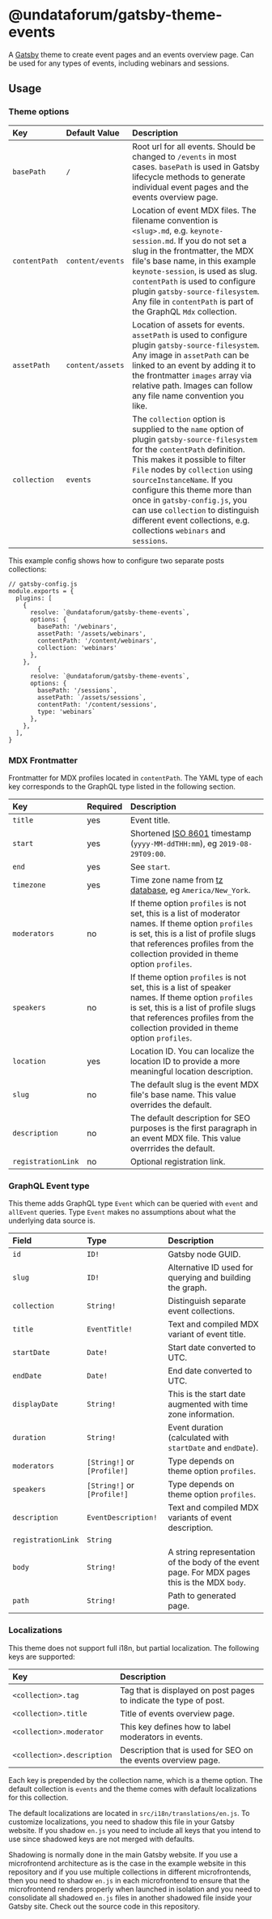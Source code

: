 # @undataforum/gatsby-theme-events

A [Gatsby](https://www.gatsbyjs.org/) theme to create event pages and an events
overview page. Can be used for any types of events, including webinars and
sessions.

## Usage

### Theme options

| Key           | Default Value    | Description                                                                                                                                                                                                                                                                                                                                                                                                  |
| :------------ | :--------------- | :----------------------------------------------------------------------------------------------------------------------------------------------------------------------------------------------------------------------------------------------------------------------------------------------------------------------------------------------------------------------------------------------------------- |
| `basePath`    | `/`              | Root url for all events. Should be changed to `/events` in most cases. `basePath` is used in Gatsby lifecycle methods to generate individual event pages and the events overview page.                                                                                                                                                                                                                       |
| `contentPath` | `content/events` | Location of event MDX files. The filename convention is `<slug>.md`, e.g. `keynote-session.md`. If you do not set a slug in the frontmatter, the MDX file's base name, in this example `keynote-session`, is used as slug. `contentPath` is used to configure plugin `gatsby-source-filesystem`. Any file in `contentPath` is part of the GraphQL `Mdx` collection.                                          |
| `assetPath`   | `content/assets` | Location of assets for events. `assetPath` is used to configure plugin `gatsby-source-filesystem`. Any image in `assetPath` can be linked to an event by adding it to the frontmatter `images` array via relative path. Images can follow any file name convention you like.                                                                                                                                 |
| `collection`  | `events`         | The `collection` option is supplied to the `name` option of plugin `gatsby-source-filesystem` for the `contentPath` definition. This makes it possible to filter `File` nodes by `collection` using `sourceInstanceName`. If you configure this theme more than once in `gatsby-config.js`, you can use `collection` to distinguish different event collections, e.g. collections `webinars` and `sessions`. |

This example config shows how to configure two separate posts collections:

```
// gatsby-config.js
module.exports = {
  plugins: [
    {
      resolve: `@undataforum/gatsby-theme-events`,
      options: {
        basePath: '/webinars',
        assetPath: '/assets/webinars',
        contentPath: '/content/webinars',
        collection: 'webinars'
      },
    },
        {
      resolve: `@undataforum/gatsby-theme-events`,
      options: {
        basePath: '/sessions`,
        assetPath: `/assets/sessions`,
        contentPath: '/content/sessions',
        type: 'webinars`
      },
    },
  ],
}
```

### MDX Frontmatter

Frontmatter for MDX profiles located in `contentPath`. The YAML type of each key
corresponds to the GraphQL type listed in the following section.

| Key                | Required | Description                                                                                                                                                                                                                    |
| :----------------- | :------- | :----------------------------------------------------------------------------------------------------------------------------------------------------------------------------------------------------------------------------- |
| `title`            | yes      | Event title.                                                                                                                                                                                                                   |
| `start`            | yes      | Shortened [ISO 8601](https://en.wikipedia.org/wiki/ISO_8601) timestamp (`yyyy-MM-ddTHH:mm`), eg `2019-08-29T09:00`.                                                                                                            |
| `end`              | yes      | See `start`.                                                                                                                                                                                                                   |
| `timezone`         | yes      | Time zone name from [tz database](https://en.wikipedia.org/wiki/List_of_tz_database_time_zones), eg `America/New_York`.                                                                                                        |
| `moderators`       | no       | If theme option `profiles` is not set, this is a list of moderator names. If theme option `profiles` is set, this is a list of profile slugs that references profiles from the collection provided in theme option `profiles`. |
| `speakers`         | no       | If theme option `profiles` is not set, this is a list of speaker names. If theme option `profiles` is set, this is a list of profile slugs that references profiles from the collection provided in theme option `profiles`.   |
| `location`         | yes      | Location ID. You can localize the location ID to provide a more meaningful location description.                                                                                                                               |
| `slug`             | no       | The default slug is the event MDX file's base name. This value overrides the default.                                                                                                                                          |
| `description`      | no       | The default description for SEO purposes is the first paragraph in an event MDX file. This value overrrides the default.                                                                                                       |
| `registrationLink` | no       | Optional registration link.                                                                                                                                                                                                    |

### GraphQL Event type

This theme adds GraphQL type `Event` which can be queried with `event` and
`allEvent` queries. Type `Event` makes no assumptions about what the underlying
data source is.

| Field              | Type                        | Description                                                                                  |
| :----------------- | :-------------------------- | :------------------------------------------------------------------------------------------- |
| `id`               | `ID!`                       | Gatsby node GUID.                                                                            |
| `slug`             | `ID!`                       | Alternative ID used for querying and building the graph.                                     |
| `collection`       | `String!`                   | Distinguish separate event collections.                                                      |
| `title`            | `EventTitle!`               | Text and compiled MDX variant of event title.                                                |
| `startDate`        | `Date!`                     | Start date converted to UTC.                                                                 |
| `endDate`          | `Date!`                     | End date converted to UTC.                                                                   |
| `displayDate`      | `String!`                   | This is the start date augmented with time zone information.                                 |
| `duration`         | `String!`                   | Event duration (calculated with `startDate` and `endDate`).                                  |
| `moderators`       | `[String!]` or `[Profile!]` | Type depends on theme option `profiles`.                                                     |
| `speakers`         | `[String!]` or `[Profile!]` | Type depends on theme option `profiles`.                                                     |
| `description`      | `EventDescription!`         | Text and compiled MDX variants of event description.                                         |
| `registrationLink` | `String`                    |                                                                                              |
| `body`             | `String!`                   | A string representation of the body of the event page. For MDX pages this is the MDX `body`. |
| `path`             | `String!`                   | Path to generated page.                                                                      |

### Localizations

This theme does not support full i18n, but partial localization. The following
keys are supported:

| Key                        | Description                                                       |
| :------------------------- | :---------------------------------------------------------------- |
| `<collection>.tag`         | Tag that is displayed on post pages to indicate the type of post. |
| `<collection>.title`       | Title of events overview page.                                    |
| `<collection>.moderator`   | This key defines how to label moderators in events.               |
| `<collection>.description` | Description that is used for SEO on the events overview page.     |

Each key is prepended by the collection name, which is a theme option. The
default collection is `events` and the theme comes with default localizations
for this collection.

The default localizations are located in `src/i18n/translations/en.js`. To
customize localizations, you need to shadow this file in your Gatsby website. If
you shadow `en.js` you need to include all keys that you intend to use since
shadowed keys are not merged with defaults.

Shadowing is normally done in the main Gatsby website. If you use a
microfrontend architecture as is the case in the example website in this
repository and if you use multiple collections in different microfrontends, then
you need to shadow `en.js` in each microfrontend to ensure that the
microfrontend renders properly when launched in isolation and you need to
consolidate all shadowed `en.js` files in another shadowed file inside your
Gatsby site. Check out the source code in this repository.
